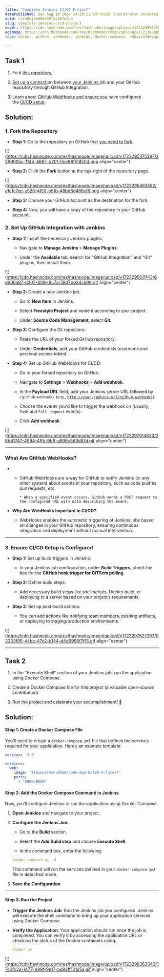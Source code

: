```yaml
---
title: "Complete Jenkins CI/CD Project"
datePublished: Sat Aug 10 2024 14:28:51 GMT+0000 (Coordinated Universal Time)
cuid: clzo8ejmv000k09l0e267e3u6
slug: complete-jenkins-cicd-project
cover: https://cdn.hashnode.com/res/hashnode/image/upload/v1723299977553/40c121d1-3a79-49de-8512-3cd626c16979.png
ogImage: https://cdn.hashnode.com/res/hashnode/image/upload/v1723300085212/c5b9f6ba-8767-4630-b97d-ef6d76dfef83.png
tags: docker, github, webhooks, jenkins, docker-compose, 90daysofdevops, trainwithshubham, githubwebhook

---
```


## Task 1

1. Fork [this repository.](https://github.com/rajatchauhan-git/node-todo-cicd)
    
2. [Set up a connecti](https://github.com/LondheShubham153/node-todo-cicd.git)on between [your Jenkins j](https://github.com/LondheShubham153/node-todo-cicd.git)ob and your GitHub repository through GitHub Integration.
    
3. Learn about [GitHub WebHooks](https://betterprogramming.pub/how-too-add-github-webhook-to-a-jenkins-pipeline-62b0be84e006) [and ensure you](https://github.com/LondheShubham153/node-todo-cicd.git) have configured the [CI/CD setup](https://betterprogramming.pub/how-too-add-github-webhook-to-a-jenkins-pipeline-62b0be84e006).
    

## Solution:

### 1\. **Fork the Repository**

* **Step 1:** Go to the repository on GitHub that [you need to fork](https://github.com/rajatchauhan-git/node-todo-cicd).
    

![](https://cdn.hashnode.com/res/hashnode/image/upload/v1723295375397/229d00bc-114d-4667-b201-0ce66f5f450d.png align="center")

* **Step 2:** Click the **Fork** button at the top-right of the repository page.
    

![](https://cdn.hashnode.com/res/hashnode/image/upload/v1723295463552/a1c1c7ee-c526-4f50-b5fb-48bb6d469cf6.png align="center")

* **Step 3:** Choose your GitHub account as the destination for the fork.
    
* **Step 4:** Now, you will have a copy of the repository in your GitHub account.
    

### 2\. **Set Up GitHub Integration with Jenkins**

* **Step 1:** Install the necessary Jenkins plugins:
    
    * Navigate to **Manage Jenkins** &gt; **Manage Plugins**.
        
    * Under the **Available** tab, search for "GitHub Integration" and "Git" plugins, then install them.
        

![](https://cdn.hashnode.com/res/hashnode/image/upload/v1723295611143/6d906a87-d207-40fe-8c7a-5837b634c698.gif align="center")

* **Step 2:** Create a new Jenkins job:
    
    * Go to **New Item** in Jenkins.
        
    * Select **Freestyle Project** and name it according to your project.
        
    * Under **Source Code Management**, select **Git**.
        
* **Step 3:** Configure the Git repository:
    
    * Paste the URL of your forked GitHub repository.
        
    * Under **Credentials**, add your GitHub credentials (username and personal access token).
        
* **Step 4:** Set up GitHub WebHooks for CI/CD:
    
    * Go to your forked repository on GitHub.
        
    * Navigate to **Settings** &gt; **Webhooks** &gt; **Add webhook**.
        
    * In the **Payload URL** field, add your Jenkins server URL followed by `/github-webhook/` (e.g., [`http://your-jenkins-url/github-webhook/`](http://your-jenkins-url/github-webhook/)).
        
    * Choose the events you'd like to trigger the webhook on (usually, `Push` and `Pull request` events).
        
    * Click **Add webhook**.
        

![](https://cdn.hashnode.com/res/hashnode/image/upload/v1723297014623/28b41747-4694-4ffb-9bff-a906c563d87d.gif align="center")

---

### **What Are GitHub WebHooks?**

* * GitHub WebHooks are a way for GitHub to notify Jenkins (or any other system) about events in your repository, such as code pushes, pull requests, etc.
        
        * When a specified event occurs, GitHub sends a POST request to the configured URL with data describing the event.
            
* **Why Are WebHooks Important in CI/CD?**
    
    * WebHooks enables the automatic triggering of Jenkins jobs based on changes in your GitHub repository, ensuring continuous integration and deployment without manual intervention.
        

---

### 3\. **Ensure CI/CD Setup is Configured**

* **Step 1:** Set up build triggers in Jenkins:
    
    * In your Jenkins job configuration, under **Build Triggers**, check the box for the **GitHub hook trigger for GITScm polling**.
        

* **Step 2:** Define build steps:
    
    * Add necessary build steps like shell scripts, Docker build, or deploying to a server based on your project’s requirements.
        
* **Step 3:** Set up post-build actions:
    
    * You can add actions like notifying team members, pushing artifacts, or deploying to staging/production environments.
        

![](https://cdn.hashnode.com/res/hashnode/image/upload/v1723297527297/03333f85-44bc-47c2-b144-d4d9956f7f15.gif align="center")

---

## Task 2

1. In the "Execute Shell" section of your Jenkins job, run the application using Docker Compose.
    
2. Create a Docker Compose file for this project (a valuable open-source contribution).
    
3. Run the project and celebrate your accomplishment! 🎉
    

## Solution:

#### Step 1: **Create a Docker Compose File**

You'll need to create a `docker-compose.yml` file that defines the services required for your application. Here’s an example template:

```yaml
version: '3.9'

services:
  web:
    image: "trainwithshubham/node-app-batch-6:latest"
    ports:
      - "8000:8000"
```

#### Step 2: **Add the Docker Compose Command in Jenkins**

Now, you’ll configure Jenkins to run the application using Docker Compose.

1. **Open Jenkins** and navigate to your project.
    
2. **Configure the Jenkins Job**:
    
    * Go to the **Build** section.
        
    * Select the **Add Build step** and choose **Execute Shell**.
        
    * In the command box, enter the following:
        
    
    ```yaml
    docker compose up -d
    ```
    
    This command will run the services defined in your `docker-compose.yml` file in detached mode.
    
3. **Save the Configuration**.
    

---

#### Step 3: **Run the Project**

* **Trigger the Jenkins Job**: Run the Jenkins job you configured. Jenkins will execute the shell command to bring up your application services using Docker Compose.
    
* **Verify the Application**: Your application should run once the job is completed. You can verify it by accessing the application URL or checking the status of the Docker containers using:
    
    ```yaml
    docker ps
    ```
    

![](https://cdn.hashnode.com/res/hashnode/image/upload/v1723298362342/17c3fc2a-1477-499f-9e17-bd92ff121d5a.gif align="center")